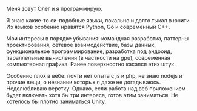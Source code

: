 Меня зовут Олег и я программирую.

Я знаю какие-то си-подобные языки, локально и долго тыкал в юнити. Из языков особенно нравятся Python, Go и современный C++.

Мои интересы в порядке убывания: командная разработка, паттерны проектирования, сетевое взаимодействие, базы данных, функциональное программирование, разработка под андроид, параллельные вычисления (в частности на gpu), современная компьютерная графика.
Ранее поверхностно касался этих штук.

Особенно плох в вебе: почти нет опыта с js и php, не знаю nodejs и прочие вещи, о незнании которых я даже не догадываюсь. Недолюбливаю верстку.
Однако, если работа над веб приложением будет включать хотя бы три интереса, готов этим заниматься.
Не хотелось бы плотно заниматься Unity.
